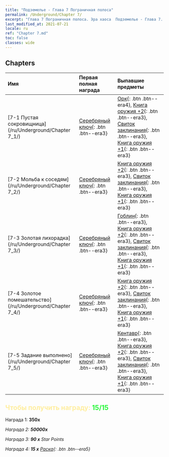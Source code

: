 ```yaml
---
title: "Подземелье - Глава 7 Пограничная полоса"
permalink: /Underground/Chapter 7/
excerpt: "Глава 7 Пограничная полоса. Эра хаоса  Подземелье - Глава 7. Пограничная полоса"
last_modified_at: 2021-07-21
locale: ru
ref: "Chapter 7.md"
toc: false
classes: wide
---
```


## Chapters

  | Имя |  Первая полная награда | Выпавшие предметы |
  |:------------|:------------|:------------| 
  | [7-1 Пустая сокровищница](/ru/Underground/Chapter 7_1/) | [Серебряный ключ](/ItemsRU/con_693/){: .btn .btn--era3} | [Орк](/ItemsRU/unt_219/){: .btn .btn--era4}, [Книга оружия +2](/ItemsRU/mat_32/){: .btn .btn--era3}, [Свиток заклинания](/ItemsRU/con_694/){: .btn .btn--era3}, [Книга оружия +1](/ItemsRU/mat_25/){: .btn .btn--era3} |
  | [7-2 Мольба к соседям](/ru/Underground/Chapter 7_2/) | [Серебряный ключ](/ItemsRU/con_693/){: .btn .btn--era3} | [Книга оружия +2](/ItemsRU/mat_32/){: .btn .btn--era3}, [Свиток заклинания](/ItemsRU/con_694/){: .btn .btn--era3}, [Книга оружия +1](/ItemsRU/mat_25/){: .btn .btn--era3} |
  | [7-3 Золотая лихорадка](/ru/Underground/Chapter 7_3/) | [Серебряный ключ](/ItemsRU/con_693/){: .btn .btn--era3} | [Гоблин](/ItemsRU/unt_217/){: .btn .btn--era3}, [Книга оружия +2](/ItemsRU/mat_32/){: .btn .btn--era3}, [Свиток заклинания](/ItemsRU/con_694/){: .btn .btn--era3}, [Книга оружия +1](/ItemsRU/mat_25/){: .btn .btn--era3} |
  | [7-4 Золотое помешательство](/ru/Underground/Chapter 7_4/) | [Серебряный ключ](/ItemsRU/con_693/){: .btn .btn--era3} | [Книга оружия +2](/ItemsRU/mat_32/){: .btn .btn--era3}, [Свиток заклинания](/ItemsRU/con_694/){: .btn .btn--era3}, [Книга оружия +1](/ItemsRU/mat_25/){: .btn .btn--era3} |
  | [7-5 Задание выполнено](/ru/Underground/Chapter 7_5/) | [Серебряный ключ](/ItemsRU/con_693/){: .btn .btn--era3} | [Кентавр](/ItemsRU/unt_199/){: .btn .btn--era3}, [Книга оружия +2](/ItemsRU/mat_32/){: .btn .btn--era3}, [Свиток заклинания](/ItemsRU/con_694/){: .btn .btn--era3}, [Книга оружия +1](/ItemsRU/mat_25/){: .btn .btn--era3} |


## <span style="color: #ffeea0">Чтобы получить награду: </span><span style="color: #27f73a">15/15</span>

 Награда 1:  **350x** <i class="fas fa-gem"/>

 Награда 2:  **50000x** <i class="fas fa-coins"/>

 Награда 3: **90 x** Star Points

 Награда 4: **15 x** [Раска](/ItemsRU/her_384/){: .btn .btn--era5}

